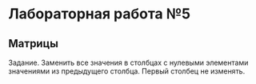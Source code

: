 # Лабораторная работа №5

## Матрицы

Задание. Заменить все значения в столбцах с нулевыми элементами значениями 
из предыдущего столбца. Первый столбец не изменять.
